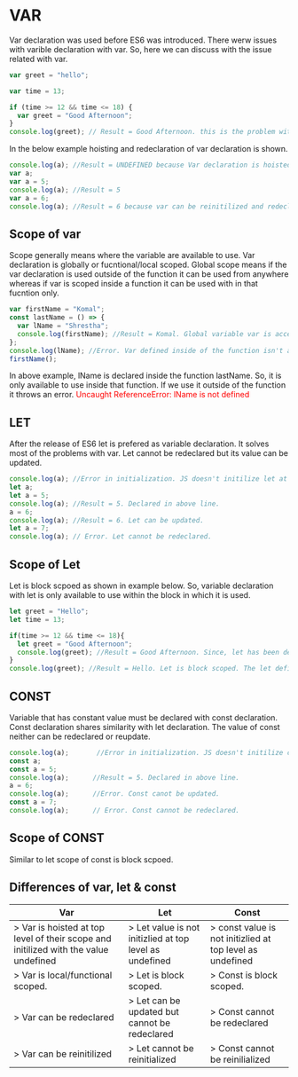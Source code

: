 # VAR

Var declaration was used before ES6 was introduced.
There werw issues with varible declaration with var.
So, here we can discuss with the issue related with var.

```js
var greet = "hello";

var time = 13;

if (time >= 12 && time <= 18) {
  var greet = "Good Afternoon";
}
console.log(greet); // Result = Good Afternoon. this is the problem with var .it redefine the value in local scope as well as global scope.
```

In the below example hoisting and redeclaration of var declaration is shown.

```js
console.log(a); //Result = UNDEFINED because Var declaration is hoisted and initialized in top level.
var a;
var a = 5;
console.log(a); //Result = 5
var a = 6;
console.log(a); //Result = 6 because var can be reinitilized and redeclared.
```

## Scope of var

Scope generally means where the variable are available to use. Var declaration is globally or fucntional/local scoped. Global scope means if the var declaration is used outside of the function it can be used from anywhere whereas if var is scoped inside a function it can be used with in that fucntion only.

```js
var firstName = "Komal";
const lastName = () => {
  var lName = "Shrestha";
  console.log(firstName); //Result = Komal. Global variable var is accessible inside of a fucntion.
};
console.log(lName); //Error. Var defined inside of the function isn't accessible outside of a function.
firstName();
```

In above example, lName is declared inside the function lastName. So, it is only available to use inside that function. If we use it outside of the function it throws an error. <span style="color:red;">Uncaught ReferenceError: lName is not defined</span>

## LET

After the release of ES6 let is prefered as variable declaration. It solves most of the problems with var. Let cannot be redeclared but its value can be updated.

```js
console.log(a); //Error in initialization. JS doesn't initilize let at top level like in var.
let a;
let a = 5;
console.log(a); //Result = 5. Declared in above line.
a = 6;
console.log(a); //Result = 6. Let can be updated.
let a = 7;
console.log(a); // Error. Let cannot be redeclared.
```

## Scope of Let

Let is block scpoed as shown in example below. So, variable declaration with let is only available to use within the block in which it is used.

```js
let greet = "Hello";
let time = 13;

if(time >= 12 && time <= 18){
  let greet = "Good Afternoon";
  console.log(greet); //Result = Good Afternoon. Since, let has been declared in this block.
}
console.log(greet); //Result = Hello. Let is block scoped. The let defined in then above block isnnot accessible outside of the block.

```

## CONST

Variable that has constant value must be declared with const declaration. Const declaration shares similarity with let declaration. The value of const neither can be redeclared or reupdate.

```js
console.log(a);       //Error in initialization. JS doesn't initilize const at top level like in var.
const a;
const a = 5;
console.log(a);      //Result = 5. Declared in above line.
a = 6;
console.log(a);      //Error. Const canot be updated.
const a = 7;
console.log(a);      // Error. Const cannot be redeclared.
```

## Scope of CONST

Similar to let scope of const is block scpoed.

## Differences of var, let & const

| Var                                                                                  | Let                                                     | Const                                                     |
| ------------------------------------------------------------------------------------ | ------------------------------------------------------- | --------------------------------------------------------- |
| > Var is hoisted at top level of their scope and initilized with the value undefined | > Let value is not initizlied at top level as undefined | > const value is not initizlied at top level as undefined |
| > Var is local/functional scoped.                                                    | > Let is block scoped.                                  | > Const is block scoped.                                  |
| > Var can be redeclared                                                              | > Let can be updated but cannot be redeclared           | > Const cannot be redeclared                              |
| > Var can be reinitilized                                                            | > Let cannot be reinitialized                           | > Const cannot be reinilialized                           |
